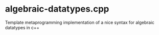 # algebraic-datatypes.cpp
Template metaprogramming implementation of a nice syntax for algebraic datatypes in c++
